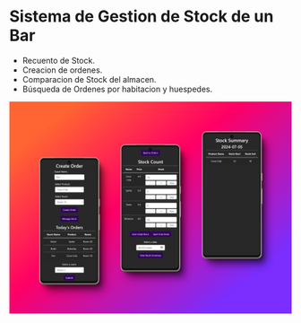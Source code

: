 # Sistema de Gestion de Stock de un Bar

- Recuento de Stock.
- Creacion de ordenes.
- Comparacion de Stock del almacen.
- Búsqueda de Ordenes por habitacion y huespedes.

![](MeetingBar.png)

